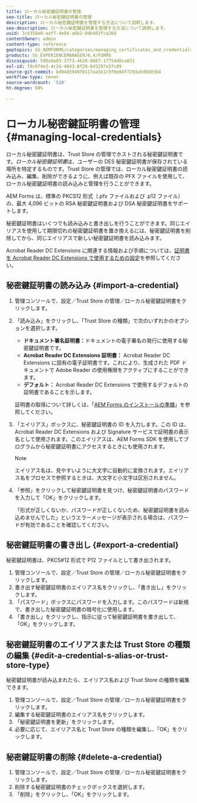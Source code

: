```yaml
---
title: ローカル秘密鍵証明書の管理
seo-title: ローカル秘密鍵証明書の管理
description: ローカル秘密鍵証明書を管理する方法について説明します。
seo-description: ローカル秘密鍵証明書を管理する方法について説明します。
uuid: 3c4358e0-aaff-4e94-a6b2-04b463fca260
contentOwner: admin
content-type: reference
geptopics: SG_AEMFORMS/categories/managing_certificates_and_credentials
products: SG_EXPERIENCEMANAGER/6.4/FORMS
discoiquuid: 598a9a03-3773-4620-8867-1f754d8ca031
exl-id: f8c6f4e3-4c2d-4843-8f29-6d3297e57c89
source-git-commit: bd94d3949f0117aa3e1c9f0e84f7293a5d6b03b4
workflow-type: tm+mt
source-wordcount: '510'
ht-degree: 98%

---
```


# ローカル秘密鍵証明書の管理 {#managing-local-credentials}

ローカル秘密鍵証明書は、Trust Store の管理でホストされる秘密鍵証明書です。*ローカル秘密鍵証明書*&#x200B;は、ユーザーの DES 秘密鍵証明書が保存されている場所を特定するものです。Trust Store の管理では、ローカル秘密鍵証明書の読み込み、編集、削除ができるように、例えば既存の PFX ファイルを使用して、ローカル秘密鍵証明書の読み込みと管理を行うことができます。

AEM Forms は、標準の PKCS12 形式（.pfx ファイルおよび .p12 ファイル）の、最大 4,096 ビットの RSA 秘密鍵証明書および DSA 秘密鍵証明書をサポートします。

秘密鍵証明書はいくつでも読み込みと書き出しを行うことができます。同じエイリアスを使用して期限切れの秘密鍵証明書を置き換えるには、秘密鍵証明書を削除してから、同じエイリアスで新しい秘密鍵証明書を読み込みます。

Acrobat Reader DC Extensions に関連する情報および手順については、[証明書を Acrobat Reader DC Extensions で使用するための設定](/help/forms/using/admin-help/configuring-credentials-acrobat-reader-dc.md#configuring-credentials-for-use-with-acrobat-reader-dc-extensions)を参照してください。

## 秘密鍵証明書の読み込み  {#import-a-credential}

1. 管理コンソールで、設定／Trust Store の管理／ローカル秘密鍵証明書をクリックします。
1. 「読み込み」をクリックし、「Trust Store の種類」で次のいずれかのオプションを選択します。

   * **ドキュメント署名証明書：**&#x200B;ドキュメントの電子署名の発行に使用する秘密鍵証明書です。
   * **Acrobat Reader DC Extensions 証明書：** Acrobat Reader DC Extensions に固有の電子証明書です。これにより、生成された PDF ドキュメントで Adobe Reader の使用権限をアクティブにすることができます。
   * **デフォルト：** Acrobat Reader DC Extensions で使用するデフォルトの証明書であることを示します。

   証明書の取得について詳しくは、「[AEM Forms のインストールの準備](https://www.adobe.com/go/learn_aemforms_prepareInstallsingle_63)」を参照してください。

1. 「エイリアス」ボックスに、秘密鍵証明書の ID を入力します。この ID は、Acrobat Reader DC Extensions および Signature サービスで証明書の表示名として使用されます。このエイリアスは、AEM Forms SDK を使用してプログラムから秘密鍵証明書にアクセスするときにも使用されます。

   >[!NOTE]
   >
   >エイリアス名は、見やすいように大文字に自動的に変換されます。エイリアス名をプロセスで参照するときは、大文字と小文字は区別されません。

1. 「参照」をクリックして秘密鍵証明書を見つけ、秘密鍵証明書のパスワードを入力して「OK」をクリックします。

   「形式が正しくないか、パスワードが正しくないため、秘密鍵証明書を読み込めませんでした」というエラーメッセージが表示される場合は、パスワードが有効であることを確認してください。

## 秘密鍵証明書の書き出し  {#export-a-credential}

秘密鍵証明書は、PKCS#12 形式で P12 ファイルとして書き出されます。

1. 管理コンソールで、設定／Trust Store の管理／ローカル秘密鍵証明書をクリックします。
1. 書き出す秘密鍵証明書のエイリアス名をクリックし、「書き出し」をクリックします。
1. 「パスワード」ボックスにパスワードを入力します。このパスワードは新規で、書き出した秘密鍵証明書の暗号化に使用します。
1. 「書き出し」をクリックし、指示に従って秘密鍵証明書を書き出して、「OK」をクリックします。

## 秘密鍵証明書のエイリアスまたは Trust Store の種類の編集  {#edit-a-credential-s-alias-or-trust-store-type}

秘密鍵証明書が読み込まれたら、エイリアス名および Trust Store の種類を編集できます。

1. 管理コンソールで、設定／Trust Store の管理／ローカル秘密鍵証明書をクリックします。
1. 編集する秘密鍵証明書のエイリアス名をクリックします。
1. 「秘密鍵証明書を更新」をクリックします。
1. 必要に応じて、エイリアス名と Trust Store の種類を編集し、「OK」をクリックします。

## 秘密鍵証明書の削除  {#delete-a-credential}

1. 管理コンソールで、設定／Trust Store の管理／ローカル秘密鍵証明書をクリックします。
1. 削除する秘密鍵証明書のチェックボックスを選択します。
1. 「削除」をクリックし、「OK」をクリックします。
